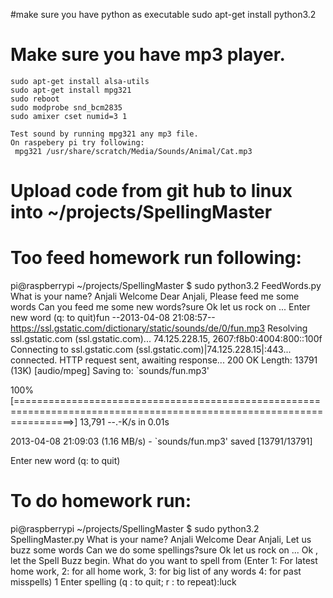 #make sure you have python as executable
 sudo apt-get install python3.2
# Make sure you have mp3 player.
	sudo apt-get install alsa-utils
	sudo apt-get install mpg321
	sudo reboot
	sudo modprobe snd_bcm2835
    sudo amixer cset numid=3 1
	
    Test sound by running mpg321 any mp3 file. 
	On raspebery pi try following:
	 mpg321 /usr/share/scratch/Media/Sounds/Animal/Cat.mp3 
# Upload code from git hub to linux into ~/projects/SpellingMaster
# Too feed homework run following:
 pi@raspberrypi ~/projects/SpellingMaster $ sudo python3.2 FeedWords.py
What is your name?
Anjali
Welcome Dear Anjali, Please feed me some words
Can you feed me some new words?sure
Ok let us rock on ...
Enter new word (q: to quit)fun
--2013-04-08 21:08:57--  https://ssl.gstatic.com/dictionary/static/sounds/de/0/fun.mp3
Resolving ssl.gstatic.com (ssl.gstatic.com)... 74.125.228.15, 2607:f8b0:4004:800::100f
Connecting to ssl.gstatic.com (ssl.gstatic.com)|74.125.228.15|:443... connected.
HTTP request sent, awaiting response... 200 OK
Length: 13791 (13K) [audio/mpeg]
Saving to: `sounds/fun.mp3'

100%[======================================================================================================================>] 13,791      --.-K/s   in 0.01s

2013-04-08 21:09:03 (1.16 MB/s) - `sounds/fun.mp3' saved [13791/13791]

Enter new word (q: to quit)



# To do homework run:
pi@raspberrypi ~/projects/SpellingMaster $ sudo python3.2 SpellingMaster.py
What is your name?
Anjali
Welcome Dear Anjali, Let us buzz some words
Can we do some spellings?sure
Ok let us rock on ...
Ok , let the Spell Buzz begin.
What do you want to spell from (Enter 1: For latest home work, 2: for all home work, 3: for big list of any words 4: for past misspells) 1
Enter spelling (q : to quit; r : to repeat):luck



#
